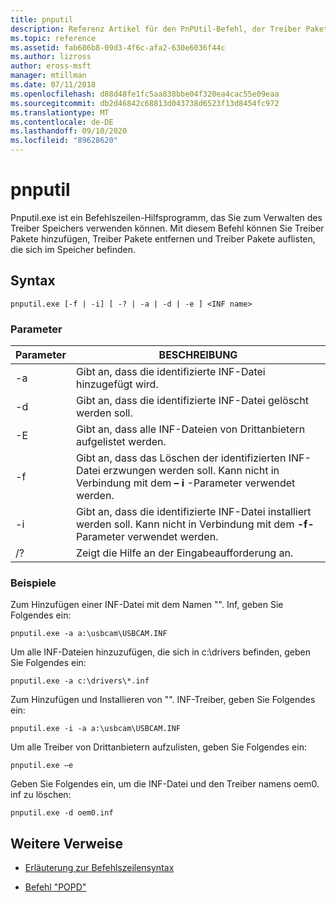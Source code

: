 ```yaml
---
title: pnputil
description: Referenz Artikel für den PnPUtil-Befehl, der Treiber Pakete hinzufügt, Treiber Pakete entfernt und Treiber Pakete im Treiber Speicher mithilfe des pnputil.exe Hilfsprogramms auflistet.
ms.topic: reference
ms.assetid: fab686b8-09d3-4f6c-afa2-630e6036f44c
ms.author: lizross
author: eross-msft
manager: mtillman
ms.date: 07/11/2018
ms.openlocfilehash: d88d48fe1fc5aa838bbe04f320ea4cac55e09eaa
ms.sourcegitcommit: db2d46842c68813d043738d6523f13d8454fc972
ms.translationtype: MT
ms.contentlocale: de-DE
ms.lasthandoff: 09/10/2020
ms.locfileid: "89628620"
---
```

# <a name="pnputil"></a>pnputil

Pnputil.exe ist ein Befehlszeilen-Hilfsprogramm, das Sie zum Verwalten des Treiber Speichers verwenden können. Mit diesem Befehl können Sie Treiber Pakete hinzufügen, Treiber Pakete entfernen und Treiber Pakete auflisten, die sich im Speicher befinden.

## <a name="syntax"></a>Syntax

```
pnputil.exe [-f | -i] [ -? | -a | -d | -e ] <INF name>
```

### <a name="parameters"></a>Parameter

| Parameter | BESCHREIBUNG |
|--|--|
| -a | Gibt an, dass die identifizierte INF-Datei hinzugefügt wird. |
| -d | Gibt an, dass die identifizierte INF-Datei gelöscht werden soll. |
| -E | Gibt an, dass alle INF-Dateien von Drittanbietern aufgelistet werden. |
| -f | Gibt an, dass das Löschen der identifizierten INF-Datei erzwungen werden soll. Kann nicht in Verbindung mit dem **– i** -Parameter verwendet werden. |
| -i | Gibt an, dass die identifizierte INF-Datei installiert werden soll. Kann nicht in Verbindung mit dem **-f-** Parameter verwendet werden. |
| /? | Zeigt die Hilfe an der Eingabeaufforderung an. |

### <a name="examples"></a>Beispiele

Zum Hinzufügen einer INF-Datei mit dem Namen "". Inf, geben Sie Folgendes ein:

```
pnputil.exe -a a:\usbcam\USBCAM.INF
```

Um alle INF-Dateien hinzuzufügen, die sich in c:\drivers befinden, geben Sie Folgendes ein:

```
pnputil.exe -a c:\drivers\*.inf
```

Zum Hinzufügen und Installieren von "". INF-Treiber, geben Sie Folgendes ein:

```
pnputil.exe -i -a a:\usbcam\USBCAM.INF
```

Um alle Treiber von Drittanbietern aufzulisten, geben Sie Folgendes ein:

```
pnputil.exe –e
```

Geben Sie Folgendes ein, um die INF-Datei und den Treiber namens oem0. inf zu löschen:

```
pnputil.exe -d oem0.inf
```

## <a name="additional-references"></a>Weitere Verweise

- [Erläuterung zur Befehlszeilensyntax](command-line-syntax-key.md)

- [Befehl "POPD"](popd.md)
